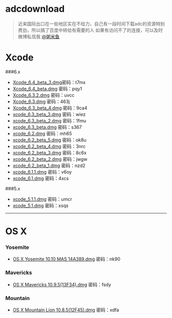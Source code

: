 adcdownload
===========
>近来国际出口在一些地区实在不给力，自己有一段时间下载adc的资源特别费劲，所以搞了百度中转给有需要的人
如果有访问不了的连接，可以及时微博私信我 [@粥米鱼](http://weibo.com/bcker)

Xcode
====
###6.x
- [Xcode_6.4_beta_3.dmg](http://pan.baidu.com/s/1ntML43R)密码：t7mx
- [Xcode_6.4_beta.dmg](http://pan.baidu.com/s/1jGtJ0iE) 密码：pqy1
- [Xcode_6.3.2.dmg](http://pan.baidu.com/s/1dD4K66d) 密码：uvcc
- [Xcode_6.3.dmg](http://pan.baidu.com/s/1bn4g5Fx) 密码：463j
- [Xcode_6.3_beta_4.dmg](http://pan.baidu.com/s/1eQri7M6) 密码：9ca4
- [xcode_6.3_beta_3.dmg](http://pan.baidu.com/s/1mgsrQRY) 密码：wiez
- [xcode_6.3_beta_2.dmg](http://pan.baidu.com/s/1o61GOFw) 密码：1fmu
- [xcode_6.3_beta.dmg](http://pan.baidu.com/s/1kT7Sj6f) 密码：s367
- [xcode_6.2.dmg](http://pan.baidu.com/s/1i3kqpNn) 密码：mh65
- [xcode_6.2_beta_5.dmg](http://pan.baidu.com/s/1eQvQLyy) 密码：ok8u
- [xcode_6.2_beta_4.dmg](http://pan.baidu.com/s/1mgj26Oo) 密码：3nrc
- [xcode_6.2_beta_3.dmg](http://pan.baidu.com/s/1mgMHFlA) 密码：8c6x
- [xcode_6.2_beta_2.dmg](http://pan.baidu.com/s/1hq3mWZU) 密码：jwgw
- [xcode_6.2_beta_1.dmg](http://pan.baidu.com/s/1hK7me) 密码：nzd2
- [xcode_6.1.1.dmg](http://pan.baidu.com/s/1mgj2cU8) 密码：v6oy
- [xcode_6.1.dmg](http://pan.baidu.com/s/1mgBmxEo) 密码：4xcs

###5.x

- [xcode_5.1.1.dmg](http://pan.baidu.com/s/1kTDWosB) 密码：umcr
- [xcode_5.1.dmg](http://pan.baidu.com/s/1eQnIeQY) 密码：xsqs


- - - -
OS X
====
### Yosemite

- [OS X Yosemite 10.10 MAS 14A389.dmg](http://pan.baidu.com/s/1i3y1paP) 密码：nk90

### Mavericks
- [OS X Mavericks 10.9.5(13F34).dmg](http://pan.baidu.com/s/1qWI5MhQ) 密码：fsdy

### Mountain

- [OS X Mountain Lion 10.8.5(12F45).dmg](http://pan.baidu.com/s/1o6zCWEA) 密码：xdfa
